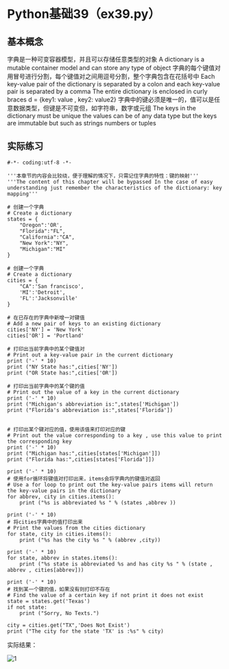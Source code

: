 # Python基础39（ex39.py）

## 基本概念
字典是一种可变容器模型，并且可以存储任意类型的对象
A dictionary is a mutable container model and can store any type of object
字典的每个键值对用冒号进行分割，每个键值对之间用逗号分割，整个字典包含在花括号中
Each key-value pair of the dictionary is separated by a colon and each key-value pair is separated by a comma The entire dictionary is enclosed in curly braces
d = {key1: value , key2: value2}
字典中的键必须是唯一的，值可以是任意数据类型，但键是不可变但，如字符串，数字或元组
The keys in the dictionary must be unique the values can be of any data type but the keys are immutable but such as strings numbers or tuples  

## 实际练习
```#!/usr/bin/env python3
#-*- coding:utf-8 -*-

'''本章节的内容会比较绕，便于理解的情况下，只需记住字典的特性：键的映射'''
'''The content of this chapter will be bypassed In the case of easy understanding just remember the characteristics of the dictionary: key mapping'''

# 创建一个字典
# Create a dictionary
states = {
	"Oregon":'OR',
	"Florida":"FL",
	"California":"CA",
	"New York":"NY",
	"Michigan":"MI"
}

# 创建一个字典
# Create a dictionary
cities = {
	"CA":'San francisco',
	'MI':'Detroit',
	'FL':'Jacksonville'
}

# 在已存在的字典中新增一对键值
# Add a new pair of keys to an existing dictionary
cities['NY'] = 'New York'
cities['OR'] = 'Portland'

# 打印出当前字典中的某个键值对
# Print out a key-value pair in the current dictionary
print ('-' * 10)
print ("NY State has:",cities['NY'])
print ("OR State has:",cities['OR'])
	
# 打印出当前字典中的某个键的值
# Print out the value of a key in the current dictionary 
print ('-' * 10)
print ("Michigan's abbreviation is:",states['Michigan'])
print ("Florida's abbreviation is:",states['Florida'])


# 打印出某个键对应的值，使用该值来打印对应的键
# Print out the value corresponding to a key , use this value to print the corresponding key 
print ('-' * 10)
print ("Michigan has:",cities[states['Michigan']])
print ("Florida has:",cities[states['Florida']])

print ('-' * 10)
# 使用for循环将键值对打印出来，items会将字典内的键值对返回
# Use a for loop to print out the key-value pairs items will return the key-value pairs in the dictionary
for abbrev, city in cities.items():
	print ("%s is abbreviated %s " % (states ,abbrev ))

print ('-' * 10)
# 将cities字典中的值打印出来
# Print the values from the cities dictionary
for state, city in cities.items():
	print ("%s has the city %s " % (abbrev ,city))

print ('-' * 10)
for state, abbrev in states.items():
	print ("%s state is abbreviated %s and has city %s " % (state , abbrev , cities[abbrev]))

print ('-' * 10)
# 找到某一个键的值，如果没有则打印不存在
# Find the value of a certain key if not print it does not exist
state = states.get('Texas')
if not state:
	print ("Sorry, No Texts.")

city = cities.get("TX",'Does Not Exist')
print ("The city for the state 'TX' is :%s" % city)
```

实际结果：

![1](https://www.z4a.net/image/eGeLX2)

